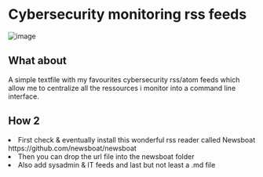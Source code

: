 
<h1>Cybersecurity monitoring rss feeds</h1>



![image](https://github.com/tximista64/cybersecurity_rss_feed/blob/main/tximista.jpeg)



<h2>What about</h2>

A simple textfile with my favourites cybersecurity rss/atom feeds which allow me to centralize all the ressources i monitor into a command line interface.

<h2>How 2</h2>


<li>First check & eventually install this wonderful rss reader called Newsboat https://github.com/newsboat/newsboat</li>

<li>Then you can drop the url file into the newsboat folder</li>

<li> Also add sysadmin & IT feeds and last but not least a .md file</li>




